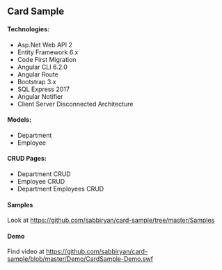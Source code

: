 ## Card Sample

#### Technologies:
<ul>
<li>Asp.Net Web API 2</li>
<li>Entity Framework 6.x</li>
<li>Code First Migration</li>
<li>Angular CLI 6.2.0</li>
<li>Angular Route</li>
<li>Bootstrap 3.x</li>
<li>SQL Express 2017</li>
<li>Angular Notifier</li>
  <li>Client Server Disconnected Architecture</li>
</ul>

#### Models:
<ul>
<li>Department</li>
<li>Employee</li>
</ul>

#### CRUD Pages:
<ul>
<li>Department CRUD</li>
<li>Employee CRUD</li>
<li>Department Employees CRUD</li>
</ul>

#### Samples 
Look at <a href="https://github.com/sabbiryan/card-sample/tree/master/Samples">https://github.com/sabbiryan/card-sample/tree/master/Samples</a>

#### Demo
Find video at <a href="https://github.com/sabbiryan/card-sample/blob/master/Demo/CardSample-Demo.swf">https://github.com/sabbiryan/card-sample/blob/master/Demo/CardSample-Demo.swf</a>
